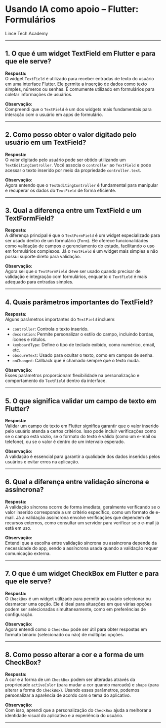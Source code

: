 # Usando IA como apoio – Flutter: Formulários  
Lince Tech Academy

---

## 1. O que é um widget TextField em Flutter e para que ele serve?

**Resposta:**  
O widget `TextField` é utilizado para receber entradas de texto do usuário em uma interface Flutter. Ele permite a inserção de dados como texto simples, números ou senhas. É comumente utilizado em formulários para coletar informações de usuários.

**Observação:**  
Compreendi que o `TextField` é um dos widgets mais fundamentais para interação com o usuário em apps de formulário.

---

## 2. Como posso obter o valor digitado pelo usuário em um TextField?

**Resposta:**  
O valor digitado pelo usuário pode ser obtido utilizando um `TextEditingController`. Você associa o `controller` ao `TextField` e pode acessar o texto inserido por meio da propriedade `controller.text`.

**Observação:**  
Agora entendo que o `TextEditingController` é fundamental para manipular e recuperar os dados do `TextField` de forma eficiente.

---

## 3. Qual a diferença entre um TextField e um TextFormField?

**Resposta:**  
A diferença principal é que o `TextFormField` é um widget especializado para ser usado dentro de um formulário (`Form`). Ele oferece funcionalidades como validação de campos e gerenciamento do estado, facilitando o uso em formulários complexos. Já o `TextField` é um widget mais simples e não possui suporte direto para validação.

**Observação:**  
Agora sei que o `TextFormField` deve ser usado quando precisar de validação e integração com formulários, enquanto o `TextField` é mais adequado para entradas simples.

---

## 4. Quais parâmetros importantes do TextField?

**Resposta:**  
Alguns parâmetros importantes do `TextField` incluem:

- `controller`: Controla o texto inserido.
- `decoration`: Permite personalizar o estilo do campo, incluindo bordas, ícones e rótulos.
- `keyboardType`: Define o tipo de teclado exibido, como numérico, email, etc.
- `obscureText`: Usado para ocultar o texto, como em campos de senha.
- `onChanged`: Callback que é chamado sempre que o texto muda.

**Observação:**  
Esses parâmetros proporcionam flexibilidade na personalização e comportamento do `TextField` dentro da interface.

---

## 5. O que significa validar um campo de texto em Flutter?

**Resposta:**  
Validar um campo de texto em Flutter significa garantir que o valor inserido pelo usuário atenda a certos critérios. Isso pode incluir verificações como se o campo está vazio, se o formato do texto é válido (como um e-mail ou telefone), ou se o valor é dentro de um intervalo esperado.

**Observação:**  
A validação é essencial para garantir a qualidade dos dados inseridos pelos usuários e evitar erros na aplicação.

---

## 6. Qual a diferença entre validação síncrona e assíncrona?

**Resposta:**  
A validação síncrona ocorre de forma imediata, geralmente verificando se o valor inserido corresponde a um critério específico, como um formato de e-mail. Já a validação assíncrona envolve verificações que dependem de recursos externos, como consultar um servidor para verificar se o e-mail já está em uso.

**Observação:**  
Entendi que a escolha entre validação síncrona ou assíncrona depende da necessidade do app, sendo a assíncrona usada quando a validação requer comunicação externa.

---

## 7. O que é um widget CheckBox em Flutter e para que ele serve?

**Resposta:**  
O `CheckBox` é um widget utilizado para permitir ao usuário selecionar ou desmarcar uma opção. Ele é ideal para situações em que várias opções podem ser selecionadas simultaneamente, como em preferências de configuração.

**Observação:**  
Agora entendi como o `CheckBox` pode ser útil para obter respostas em formato binário (selecionado ou não) de múltiplas opções.

---

## 8. Como posso alterar a cor e a forma de um CheckBox?

**Resposta:**  
A cor e a forma de um `CheckBox` podem ser alteradas através da propriedade `activeColor` (para mudar a cor quando marcado) e `shape` (para alterar a forma do `CheckBox`). Usando esses parâmetros, podemos personalizar a aparência de acordo com o tema do aplicativo.

**Observação:**  
Com isso, aprendi que a personalização do `CheckBox` ajuda a melhorar a identidade visual do aplicativo e a experiência do usuário.

---